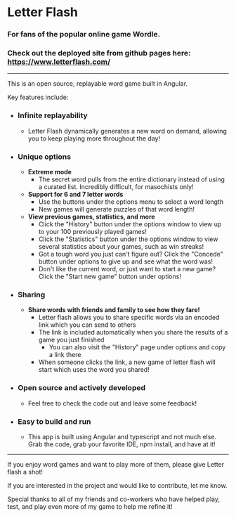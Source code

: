 # Letter Flash

### For fans of the popular online game Wordle.

### Check out the deployed site from github pages here: https://www.letterflash.com/

-----------------------------------------------------------------------------------------------------------------------------------------
This is an open source, replayable word game built in Angular.

Key features include:

- ### Infinite replayability
  - Letter Flash dynamically generates a new word on demand, allowing you to keep playing more throughout the day!
- ### Unique options
  - **Extreme mode** 
    - The secret word pulls from the entire dictionary instead of using a curated list. Incredibly difficult, for masochists only!
  - **Support for 6 and 7 letter words**
    - Use the buttons under the options menu to select a word length
    - New games will generate puzzles of that word length!
  - **View previous games, statistics, and more** 
    - Click the "History" button under the options window to view up to your 100 previously played games!
    - Click the "Statistics" button under the options window to view several statistics about your games, such as win streaks!
    - Got a tough word you just can't figure out? Click the "Concede" button under options to give up and see what the word was!
    - Don't like the current word, or just want to start a new game? Click the "Start new game" button under options!
- ### Sharing
  - **Share words with friends and family to see how they fare!** 
    - Letter flash allows you to share specific words via an encoded link which you can send to others
    - The link is included automatically when you share the results of a game you just finished
      - You can also visit the "History" page under options and copy a link there
    - When someone clicks the link, a new game of letter flash will start which uses the word you shared!
- ### Open source and actively developed
  - Feel free to check the code out and leave some feedback!
- ### Easy to build and run
  - This app is built using Angular and typescript and not much else. Grab the code, grab your favorite IDE, npm install, and have at it!

-----------------------------------------------------------------------------------------------------------------------------------------

If you enjoy word games and want to play more of them, please give Letter flash a shot!

If you are interested in the project and would like to contribute, let me know.

Special thanks to all of my friends and co-workers who have helped play, test, and play even more of my game to help me refine it!
